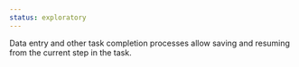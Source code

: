 ```yaml
---
status: exploratory
---
```


Data entry and other task completion processes allow saving and resuming from the current step in the task.
